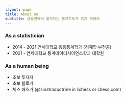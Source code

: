 ```yaml
---
layout: page
title: About me
subtitle: 금융권에서 활약하는 통계학도가 되기 위하여
---
```


### As a statistician

- 2014 - 2021 연세대학교 응용통계학과 (경제학 부전공)
- 2021 -      연세대학교 통계데이터사이언스학과 대학원

### As a human being

- 초보 투자자
- 초보 블로거
- 체스 애호가 (@sinatradoctrine in lichess or chess.com)
